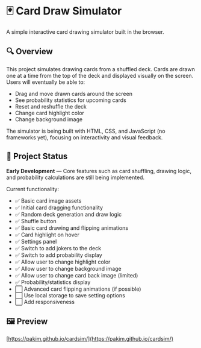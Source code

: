 # 🃏 Card Draw Simulator

A simple interactive card drawing simulator built in the browser.

## 🔍 Overview

This project simulates drawing cards from a shuffled deck. Cards are drawn one at a time from the top of the deck and displayed visually on the screen. Users will eventually be able to:

- Drag and move drawn cards around the screen
- See probability statistics for upcoming cards
- Reset and reshuffle the deck
- Change card highlight color
- Change background image

The simulator is being built with HTML, CSS, and JavaScript (no frameworks yet), focusing on interactivity and visual feedback.

## 🚧 Project Status

**Early Development** — Core features such as card shuffling, drawing logic, and probability calculations are still being implemented.

Current functionality:
- ✅ Basic card image assets
- ✅ Initial card dragging functionality
- ✅ Random deck generation and draw logic
- ✅ Shuffle button
- ✅ Basic card drawing and flipping animations
- ✅ Card highlight on hover
- ✅ Settings panel
- ✅ Switch to add jokers to the deck
- ✅ Switch to add probability display
- ✅ Allow user to change highlight color
- ✅ Allow user to change background image
- ✅ Allow user to change card back image (limited)
- ✅ Probability/statistics display
- ⬜ Advanced card flipping animations (if possible)
- ⬜ Use local storage to save setting options
- ⬜ Add responsiveness

## 🖼️ Preview

[https://pakim.github.io/cardsim/](https://pakim.github.io/cardsim/)


